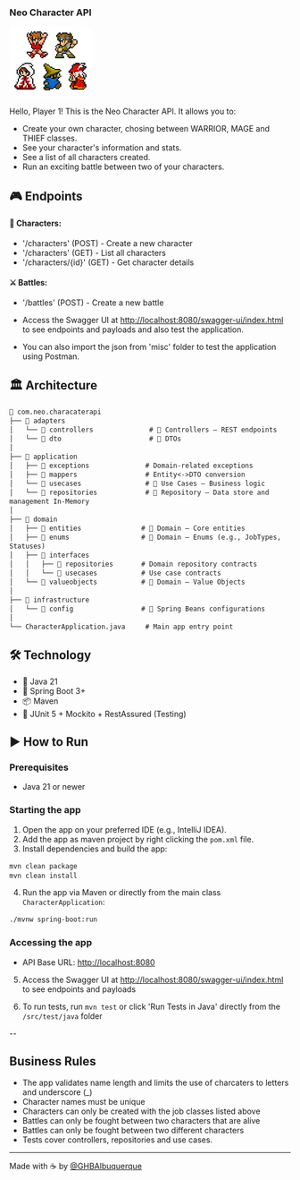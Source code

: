 ### Neo Character API

![classes.png](misc%2Fclasses.png)

Hello, Player 1!
This is the Neo Character API. It allows you to:
* Create your own character, chosing between WARRIOR, MAGE and THIEF classes.
* See your character's information and stats.
* See a list of all characters created.
* Run an exciting battle between two of your characters.


## 🎮 Endpoints

#### 🧝  Characters:

- '/characters' (POST) - Create a new character
- '/characters' (GET) - List all characters
- '/characters/{id}' (GET) - Get character details

#### ⚔️ Battles:

- '/battles' (POST) - Create a new battle 

* Access the Swagger UI at [http://localhost:8080/swagger-ui/index.html](http://localhost:8080/swagger-ui/index.html) to see endpoints and payloads and also test the application.

* You can also import the json from 'misc' folder to test the application using Postman.

## 🏛️ Architecture

```
📁 com.neo.characaterapi
├── 📁 adapters
│   └── 📁 controllers              # 🔹 Controllers – REST endpoints
│   └── 📁 dto                      # 🔹 DTOs
│
├── 📁 application
│   ├── 📁 exceptions              # Domain-related exceptions
│   ├── 📁 mappers                 # Entity<->DTO conversion
│   └── 📁 usecases                # 🔹 Use Cases – Business logic
│   └── 📁 repositories            # 🔹 Repository – Data store and management In-Memory
│
├── 📁 domain
│   ├── 📁 entities               # 🔹 Domain – Core entities
│   ├── 📁 enums                  # 🔹 Domain – Enums (e.g., JobTypes, Statuses)
│   ├── 📁 interfaces
│   │   ├── 📁 repositories       # Domain repository contracts
│   │   └── 📁 usecases           # Use case contracts
│   └── 📁 valueobjects           # 🔹 Domain – Value Objects 
│ 
├── 📁 infrastructure
│   └── 📁 config                 # 🔹 Spring Beans configurations
│
└── CharacterApplication.java     # Main app entry point
```

## 🛠 Technology

- 🧠 Java 21
- 🌱 Spring Boot 3+
- 📦 Maven
- 🧪 JUnit 5 + Mockito + RestAssured (Testing)

## ▶️ How to Run

### Prerequisites

- Java 21 or newer

### Starting the app

1. Open the app on your preferred IDE (e.g., IntelliJ IDEA).
2. Add the app as maven project by right clicking the `pom.xml` file.
3. Install dependencies and build the app:

```bash
mvn clean package
mvn clean install 
```

4. Run the app via Maven or directly from the main class `CharacterApplication`:

```bash
./mvnw spring-boot:run
```

### Accessing the app

- API Base URL: [http://localhost:8080](http://localhost:8080)

5. Access the Swagger UI at [http://localhost:8080/swagger-ui/index.html](http://localhost:8080/swagger-ui/index.html) to see endpoints and payloads

6. To run tests, run `mvn test` or click 'Run Tests in Java' directly from the `/src/test/java` folder

--

## Business Rules

- The app validates name length and limits the use of charcaters to letters and underscore (_)
- Character names must be unique
- Characters can only be created with the job classes listed above
- Battles can only be fought between two characters that are alive
- Battles can only be fought between two different characters
- Tests cover controllers, repositories and use cases.

---

Made with ☕  by [@GHBAlbuquerque](https://github.com/GHBAlbuquerque)
